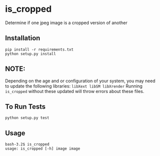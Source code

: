 # is_cropped
Determine if one jpeg image is a cropped version of another

## Installation
```
pip install -r requirements.txt
python setup.py install
```

## NOTE:
Depending on the age and or configuration of your system, you may need to update the following libraries:
`libXext libSM libXrender`
Running `is_cropped` without these updated will throw errors about these files.

## To Run Tests

`python setup.py test`

## Usage
```
bash-3.2$ is_cropped
usage: is_cropped [-h] image image
```
